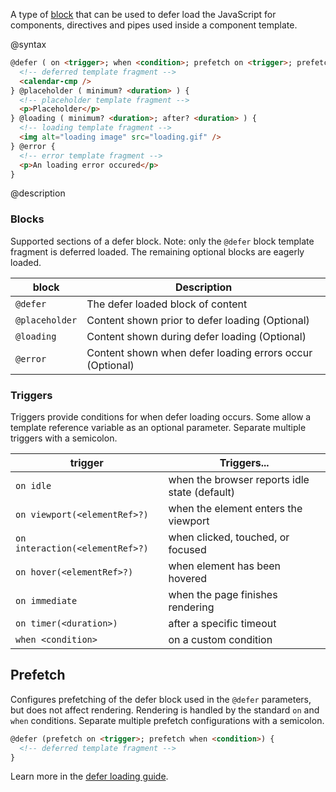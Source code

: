 A type of [block](api/core/defer) that can be used to defer load the JavaScript for components, directives and pipes used inside a component template.

@syntax

```html
@defer ( on <trigger>; when <condition>; prefetch on <trigger>; prefetch when <condition> ) {
  <!-- deferred template fragment -->
  <calendar-cmp />
} @placeholder ( minimum? <duration> ) {
  <!-- placeholder template fragment -->
  <p>Placeholder</p>
} @loading ( minimum? <duration>; after? <duration> ) {
  <!-- loading template fragment -->
  <img alt="loading image" src="loading.gif" />
} @error {
  <!-- error template fragment -->
  <p>An loading error occured</p>
}
```

@description

<h3>Blocks</h3>

Supported sections of a defer block. Note: only the `@defer` block template fragment is deferred loaded. The remaining optional blocks are eagerly loaded.

| block          | Description                                              |
| -------------- | -------------------------------------------------------- |
| `@defer`       | The defer loaded block of content                        |
| `@placeholder` | Content shown prior to defer loading (Optional)          |
| `@loading`     | Content shown during defer loading (Optional)            |
| `@error`       | Content shown when defer loading errors occur (Optional) |

<h3>Triggers</h3>

Triggers provide conditions for when defer loading occurs. Some allow a template reference variable as an optional parameter. Separate multiple triggers with a semicolon.

| trigger                         | Triggers...                                   |
| ------------------------------- | --------------------------------------------- |
| `on idle`                       | when the browser reports idle state (default) |
| `on viewport(<elementRef>?)`    | when the element enters the viewport          |
| `on interaction(<elementRef>?)` | when clicked, touched, or focused             |
| `on hover(<elementRef>?)`       | when element has been hovered                 |
| `on immediate`                  | when the page finishes rendering              |
| `on timer(<duration>)`          | after a specific timeout                      |
| `when <condition>`              | on a custom condition                         |

<h2>Prefetch</h2>

Configures prefetching of the defer block used in the `@defer` parameters, but does not affect rendering. Rendering is handled by the standard `on` and `when` conditions. Separate multiple prefetch configurations with a semicolon.

```html
@defer (prefetch on <trigger>; prefetch when <condition>) {
  <!-- deferred template fragment -->
}
```

Learn more in the [defer loading guide](guide/defer).
